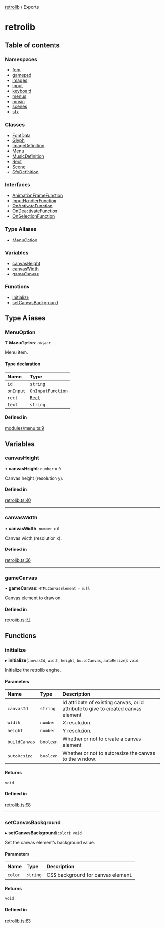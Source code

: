 [retrolib](README.md) / Exports

# retrolib

## Table of contents

### Namespaces

- [font](modules/font.md)
- [gamepad](modules/gamepad.md)
- [images](modules/images.md)
- [input](modules/input.md)
- [keyboard](modules/keyboard.md)
- [menus](modules/menus.md)
- [music](modules/music.md)
- [scenes](modules/scenes.md)
- [sfx](modules/sfx.md)

### Classes

- [FontData](classes/FontData.md)
- [Glyph](classes/Glyph.md)
- [ImageDefinition](classes/ImageDefinition.md)
- [Menu](classes/Menu.md)
- [MusicDefinition](classes/MusicDefinition.md)
- [Rect](classes/Rect.md)
- [Scene](classes/Scene.md)
- [SfxDefinition](classes/SfxDefinition.md)

### Interfaces

- [AnimationFrameFunction](interfaces/AnimationFrameFunction.md)
- [InputHandlerFunction](interfaces/InputHandlerFunction.md)
- [OnActivateFunction](interfaces/OnActivateFunction.md)
- [OnDeactivateFunction](interfaces/OnDeactivateFunction.md)
- [OnSelectionFunction](interfaces/OnSelectionFunction.md)

### Type Aliases

- [MenuOption](modules.md#menuoption)

### Variables

- [canvasHeight](modules.md#canvasheight)
- [canvasWidth](modules.md#canvaswidth)
- [gameCanvas](modules.md#gamecanvas)

### Functions

- [initialize](modules.md#initialize)
- [setCanvasBackground](modules.md#setcanvasbackground)

## Type Aliases

### MenuOption

Ƭ **MenuOption**: `Object`

Menu item.

#### Type declaration

| Name | Type |
| :------ | :------ |
| `id` | `string` |
| `onInput` | `OnInputFunction` |
| `rect` | [`Rect`](classes/Rect.md) |
| `text` | `string` |

#### Defined in

[modules/menu.ts:9](https://github.com/philbgarner/retrolib/blob/7d31d65/src/modules/menu.ts#L9)

## Variables

### canvasHeight

• **canvasHeight**: `number` = `0`

Canvas height (resolution y).

#### Defined in

[retrolib.ts:40](https://github.com/philbgarner/retrolib/blob/7d31d65/src/retrolib.ts#L40)

___

### canvasWidth

• **canvasWidth**: `number` = `0`

Canvas width (resolution x).

#### Defined in

[retrolib.ts:36](https://github.com/philbgarner/retrolib/blob/7d31d65/src/retrolib.ts#L36)

___

### gameCanvas

• **gameCanvas**: `HTMLCanvasElement` = `null`

Canvas element to draw on.

#### Defined in

[retrolib.ts:32](https://github.com/philbgarner/retrolib/blob/7d31d65/src/retrolib.ts#L32)

## Functions

### initialize

▸ **initialize**(`canvasId`, `width`, `height`, `buildCanvas`, `autoResize`): `void`

Initialize the retrolib engine.

#### Parameters

| Name | Type | Description |
| :------ | :------ | :------ |
| `canvasId` | `string` | Id attribute of existing canvas, or id attribute to give to created canvas element. |
| `width` | `number` | X resolution. |
| `height` | `number` | Y resolution. |
| `buildCanvas` | `boolean` | Whether or not to create a canvas element. |
| `autoResize` | `boolean` | Whether or not to autoresize the canvas to the window. |

#### Returns

`void`

#### Defined in

[retrolib.ts:98](https://github.com/philbgarner/retrolib/blob/7d31d65/src/retrolib.ts#L98)

___

### setCanvasBackground

▸ **setCanvasBackground**(`color`): `void`

Set the canvas element's background value.

#### Parameters

| Name | Type | Description |
| :------ | :------ | :------ |
| `color` | `string` | CSS background for canvas element. |

#### Returns

`void`

#### Defined in

[retrolib.ts:83](https://github.com/philbgarner/retrolib/blob/7d31d65/src/retrolib.ts#L83)
